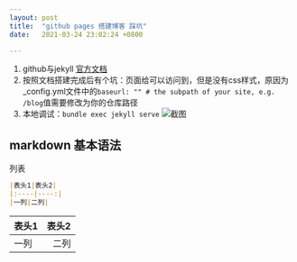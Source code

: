 ```yaml
---
layout: post
title:  "github pages 搭建博客 踩坑"
date:   2021-03-24 23:02:24 +0800

---
```


1. github与jekyll [官方文档][doc-url] 
1. 按照文档搭建完成后有个坑：页面给可以访问到，但是没有css样式，原因为_config.yml文件中的`baseurl: "" # the subpath of your site, e.g. /blog`值需要修改为你的仓库路径
1. 本地调试：`bundle exec jekyll serve`
   ![截图]({{site.baseurl}}/assets/images/localStart.png)

## markdown 基本语法

列表
```markdown
|表头1|表头2|
|:----|----:|
|一列|二列|
```  

|表头1|表头2|
|:----|----:|
|一列|二列|


[doc-url]: https://docs.github.com/en/github/working-with-github-pages/setting-up-a-github-pages-site-with-jekyll
